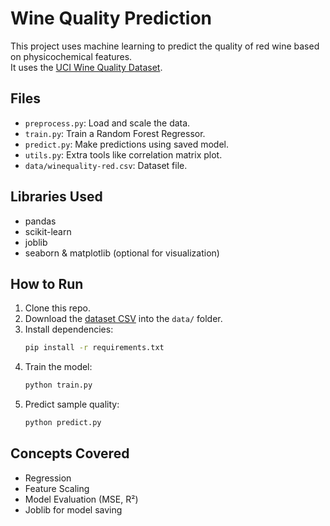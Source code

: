 #  Wine Quality Prediction

This project uses machine learning to predict the quality of red wine based on physicochemical features.  
It uses the [UCI Wine Quality Dataset](https://archive.ics.uci.edu/ml/datasets/wine+quality).

##  Files

- `preprocess.py`: Load and scale the data.
- `train.py`: Train a Random Forest Regressor.
- `predict.py`: Make predictions using saved model.
- `utils.py`: Extra tools like correlation matrix plot.
- `data/winequality-red.csv`: Dataset file.

##  Libraries Used

- pandas
- scikit-learn
- joblib
- seaborn & matplotlib (optional for visualization)

##  How to Run

1. Clone this repo.
2. Download the [dataset CSV](https://archive.ics.uci.edu/ml/machine-learning-databases/wine-quality/winequality-red.csv) into the `data/` folder.
3. Install dependencies:
    ```bash
    pip install -r requirements.txt
    ```
4. Train the model:
    ```bash
    python train.py
    ```
5. Predict sample quality:
    ```bash
    python predict.py
    ```

##  Concepts Covered

- Regression
- Feature Scaling
- Model Evaluation (MSE, R²)
- Joblib for model saving
